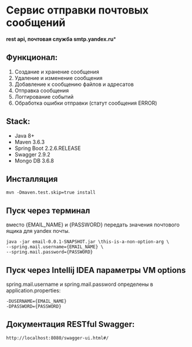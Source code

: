 # Сервис отправки почтовых сообщений
**rest api, почтовая служба smtp.yandex.ru***

## Функционал:
1. Создание и хранение сообщения
2. Удаление и изменение сообщения
3. Добавление к сообщению файлов и адресатов
4. Отправка сообщения
5. Логгирование событий
6. Обработка ошибки отправки (статут сообщения ERROR)

## Stack:
* Java 8+
* Maven 3.6.3
* Spring Boot 2.2.6.RELEASE
* Swagger 2.9.2
* Mongo DB 3.6.8

## Инсталляция
    mvn -Dmaven.test.skip=true install

## Пуск через терминал
вместо {EMAIL_NAME} и {PASSWORD} передать значения почтового ящика для yandex почты.

    java -jar email-0.0.1-SNAPSHOT.jar \this-is-a-non-option-arg \
    --spring.mail.username={EMAIL_NAME} \
    --spring.mail.password={PASSWORD}

## Пуск через Intellij IDEA параметры VM options
spring.mail.username и spring.mail.password определены в application.properties:

    -DUSERNAME={EMAIL_NAME}
    -DPASSWORD={PASSWORD}

## Документация RESTful Swagger:
    http://localhost:8080/swagger-ui.html#/
 
